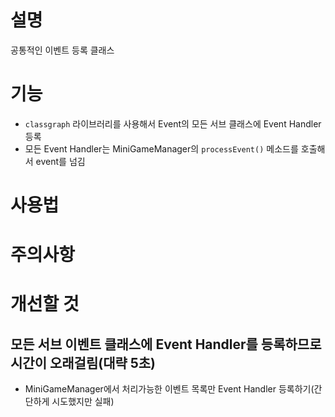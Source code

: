 # 설명
공통적인 이벤트 등록 클래스

# 기능
- `classgraph` 라이브러리를 사용해서 Event의 모든 서브 클래스에 Event Handler 등록
- 모든 Event Handler는 MiniGameManager의 `processEvent()` 메소드를 호출해서 event를 넘김

# 사용법


# 주의사항


# 개선할 것
## 모든 서브 이벤트 클래스에 Event Handler를 등록하므로 시간이 오래걸림(대략 5초)
- MiniGameManager에서 처리가능한 이벤트 목록만 Event Handler 등록하기(간단하게 시도했지만 실패)
